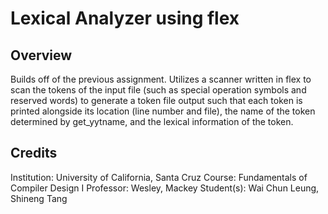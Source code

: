 # Lexical Analyzer using flex

## Overview
Builds off of the previous assignment. Utilizes a scanner written in flex to scan the tokens of the input file (such as special operation symbols and reserved words) to generate a token file output such that each token is printed alongside its location (line number and file), the name of the token determined by get_yytname, and the lexical information of the token.

## Credits
Institution: University of California, Santa Cruz
Course: Fundamentals of Compiler Design I
Professor: Wesley, Mackey
Student(s): Wai Chun Leung, Shineng Tang